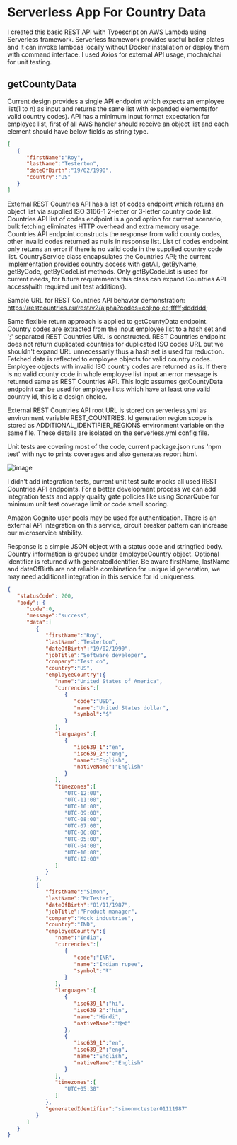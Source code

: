 # Serverless App For Country Data

I created this basic REST API with Typescript on AWS Lambda using Serverless framework. Serverless framework provides useful boiler plates and It can invoke lambdas locally without Docker installation or deploy them with command interface. I used Axios for external API usage, mocha/chai for unit testing.

## getCountyData

Current design provides a single API endpoint which expects an employee list(1 to n) as input and returns the same list with expanded elements(for valid country codes). API has a minimum input format expectation for employee list, first of all AWS handler should receive an object list and each element should have below fields as string type.

```json
[
   {
      "firstName":"Roy",
      "lastName":"Testerton",
      "dateOfBirth":"19/02/1990",
      "country":"US"
   }
]
```
External REST Countries API has a list of codes endpoint which returns an object list via supplied ISO 3166-1 2-letter or 3-letter country code list. Countries API list of codes endpoint is a good option for current scenario, bulk fetching eliminates HTTP overhead and extra memory usage. Countries API endpoint constructs the response from valid county codes, other invalid codes returned as nulls in response list. List of codes endpoint only returns an error if there is no valid code in the supplied country code list. CountryService class encapsulates the Countries API; the current implementation provides country access with getAll, getByName, getByCode, getByCodeList methods. Only getByCodeList is used for current needs, for future requirements this class can expand Countries API access(with required unit test additions).

Sample URL for REST Countries API behavior demonstration:
https://restcountries.eu/rest/v2/alpha?codes=col;no;ee;fffff;dddddd;

Same flexible return approach is applied to getCountyData endpoint. Country codes are extracted from the input employee list to a hash set and ';' separated REST Countries URL is constructed. REST Countries endpoint does not return duplicated countries for duplicated ISO codes URL but we shouldn't expand URL unnecessarily thus a hash set is used for reduction. Fetched data is reflected to employee objects for valid country codes. Employee objects with invalid ISO country codes are returned as is. If there is no valid county code in whole employee list input an error message is returned same as REST Countries API. This logic assumes getCountyData endpoint can be used for employee lists which have at least one valid country id, this is a design choice. 

External REST Countries API root URL is stored on serverless.yml as environment variable REST_COUNTRIES. Id generation region scope is stored as ADDITIONAL_IDENTIFIER_REGIONS environment variable on the same file. These details are isolated on the serverless.yml config file.

Unit tests are covering most of the code, current package.json runs 'npm test' with nyc to prints coverages and also generates report html.

![image](https://user-images.githubusercontent.com/28985966/129439210-e5265839-195b-4749-956f-d8fd70bdc0d2.png)

I didn't add integration tests, current unit test suite mocks all used REST Countries API endpoints. For a better development process we can add integration tests and apply quality gate policies like using SonarQube for minimum unit test coverage limit or code smell scoring.  

Amazon Cognito user pools may be used for authentication. 
There is an external API integration on this service, circuit breaker pattern can increase our microservice stability.

Response is a simple JSON object with a status code and stringfied body. Country information is grouped under employeeCountry object. Optional identifier is returned with generatedIdentifier. Be aware firstName, lastName and dateOfBirth are not reliable combination for unique id generation, we may need additional integration in this service for id uniqueness.

```json
{
   "statusCode": 200,
   "body": {
      "code":0,
      "message":"success",
      "data":[
         {
            "firstName":"Roy",
            "lastName":"Testerton",
            "dateOfBirth":"19/02/1990",
            "jobTitle":"Software developer",
            "company":"Test co",
            "country":"US",
            "employeeCountry":{
               "name":"United States of America",
               "currencies":[
                  {
                     "code":"USD",
                     "name":"United States dollar",
                     "symbol":"$"
                  }
               ],
               "languages":[
                  {
                     "iso639_1":"en",
                     "iso639_2":"eng",
                     "name":"English",
                     "nativeName":"English"
                  }
               ],
               "timezones":[
                  "UTC-12:00",
                  "UTC-11:00",
                  "UTC-10:00",
                  "UTC-09:00",
                  "UTC-08:00",
                  "UTC-07:00",
                  "UTC-06:00",
                  "UTC-05:00",
                  "UTC-04:00",
                  "UTC+10:00",
                  "UTC+12:00"
               ]
            }
         },
         {
            "firstName":"Simon",
            "lastName":"McTester",
            "dateOfBirth":"01/11/1987",
            "jobTitle":"Product manager",
            "company":"Mock industries",
            "country":"IND",
            "employeeCountry":{
               "name":"India",
               "currencies":[
                  {
                     "code":"INR",
                     "name":"Indian rupee",
                     "symbol":"₹"
                  }
               ],
               "languages":[
                  {
                     "iso639_1":"hi",
                     "iso639_2":"hin",
                     "name":"Hindi",
                     "nativeName":"हिन्दी"
                  },
                  {
                     "iso639_1":"en",
                     "iso639_2":"eng",
                     "name":"English",
                     "nativeName":"English"
                  }
               ],
               "timezones":[
                  "UTC+05:30"
               ]
            },
            "generatedIdentifier":"simonmctester01111987"
         }
      ]
   }
}
```





